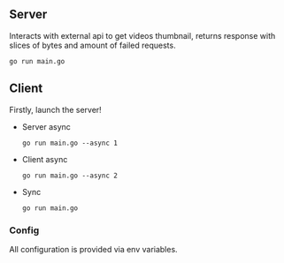## Server
  Interacts with external api to get videos thumbnail, returns response with slices
  of bytes and amount of failed requests.


    go run main.go

## Client

Firstly, launch the server!

* Server async

      go run main.go --async 1

* Client async

      go run main.go --async 2

* Sync

      go run main.go

### Config

All configuration is provided via env variables.

    
